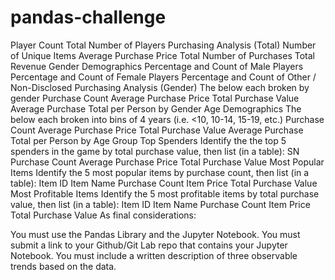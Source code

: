 # pandas-challenge
Player Count
Total Number of Players
Purchasing Analysis (Total)
Number of Unique Items
Average Purchase Price
Total Number of Purchases
Total Revenue
Gender Demographics
Percentage and Count of Male Players
Percentage and Count of Female Players
Percentage and Count of Other / Non-Disclosed
Purchasing Analysis (Gender)
The below each broken by gender
Purchase Count
Average Purchase Price
Total Purchase Value
Average Purchase Total per Person by Gender
Age Demographics
The below each broken into bins of 4 years (i.e. <10, 10-14, 15-19, etc.)
Purchase Count
Average Purchase Price
Total Purchase Value
Average Purchase Total per Person by Age Group
Top Spenders
Identify the the top 5 spenders in the game by total purchase value, then list (in a table):
SN
Purchase Count
Average Purchase Price
Total Purchase Value
Most Popular Items
Identify the 5 most popular items by purchase count, then list (in a table):
Item ID
Item Name
Purchase Count
Item Price
Total Purchase Value
Most Profitable Items
Identify the 5 most profitable items by total purchase value, then list (in a table):
Item ID
Item Name
Purchase Count
Item Price
Total Purchase Value
As final considerations:

You must use the Pandas Library and the Jupyter Notebook.
You must submit a link to your Github/Git Lab repo that contains your Jupyter Notebook.
You must include a written description of three observable trends based on the data.
